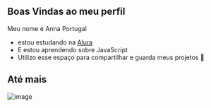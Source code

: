 ## Boas Vindas ao meu perfil

 Meu nome é Anna Portugal

- estou estudando na [Alura](https://www.alura.com.br)
- E estou aprendendo sobre JavaScript
- Utilizo esse espaço para compartilhar e guarda meus projetos 🥰

## Até mais

  ![]()![image](https://github.com/user-attachments/assets/ab46f5c9-6fd5-4c1c-9d4f-4864295a8158)
